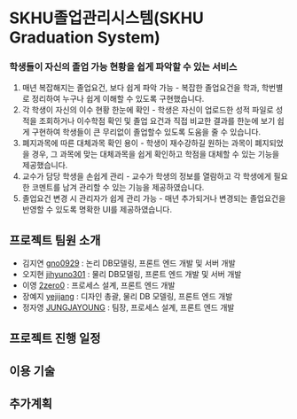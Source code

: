 # SKHU졸업관리시스템(SKHU Graduation System)
### 학생들이 자신의 졸업 가능 현황을 쉽게 파악할 수 있는 서비스
1. 매년 복잡해지는 졸업요건, 보다 쉽게 파악 가능 - 복잡한 졸업요건을 학과, 학번별로 정리하여 누구나 쉽게 이해할 수 있도록 구현했습니다.
2. 각 학생이 자신의 이수 현황 한눈에 확인 - 학생은 자신이 업로드한 성적 파일로 성적을 조회하거나 이수학점 확인 및 졸업 요건과 직접 비교한 결과를 한눈에 보기 쉽게 구현하여 학생들이 큰 무리없이 졸업할수 있도록 도움을 줄 수 있습니다.
3. 폐지과목에 따른 대체과목 확인 용이 - 학생이 재수강하길 원하는 과목이 폐지되었을 경우, 그 과목에 맞는 대체과목을 쉽게 확인하고 학점을 대체할 수 있는 기능을 제공했습니다. 
4. 교수가 담당 학생을 손쉽게 관리 - 교수가 학생의 정보를 열람하고 각 학생에게 필요한 코멘트를 남겨 관리할 수 있는 기능을 제공하였습니다.
5. 졸업요건 변경 시 관리자가 쉽게 관리 가능 - 매년 추가되거나 변경되는 졸업요건을 반영할 수 있도록 명확한 UI를 제공하였습니다.

프로젝트 팀원 소개
-------------
- 김지연 [gno0929](https://github.com/jeenie) : 논리 DB모델링, 프론트 엔드 개발 및 서버 개발
- 오지현 [jihyuno301](https://github.com/jihyuno301) : 물리 DB모델링, 프론트 엔드 개발 및 서버 개발
- 이영 [2zero0](https://github.com/2zero0) : 프로세스 설계, 프론트 엔드 개발 
- 장예지 [yejijang](https://github.com/yejijang) : 디자인 총괄, 물리 DB 모델링, 프론트 엔드 개발
- 정자영 [JUNGJAYOUNG](https://github.com/JUNGJAYOUNG) : 팀장, 프로세스 설계, 프론트 엔드 개발

프로젝트 진행 일정
-------------

이용 기술
-------

추가계획
-------------
